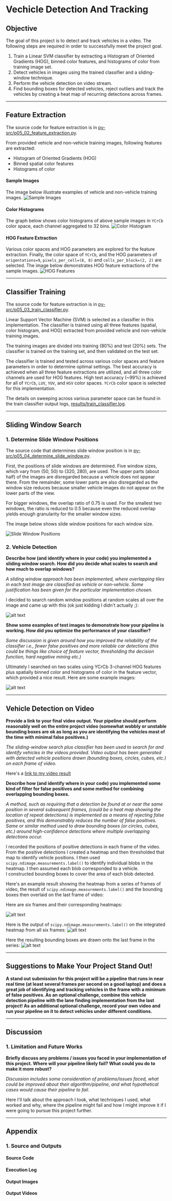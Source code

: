 # Vechicle Detection And Tracking

## Objective

The goal of this project is to detect and track vehicles in a video.
The following steps are required in order to successfully meet the project
goal.

1. Train a Linear SVM classifier by extracting a Histogram of Oriented
Gradients (HOG), binned color features, and histograms of color from
training image set.
1. Detect vehicles in images using the trained classifier and a sliding-window
technique.
1. Perform the vehicle detection on video stream.
1. Find bounding boxes for detected vehicles, reject outliers and track
the vehicles by creating a heat map of recurring detections across frames.


[//]: # (Image References)

[img_feat_ext_01]: ./output_images/feat_extract/sample_image_3605_981.jpg
[img_feat_ext_02]: ./output_images/feat_extract/color_hist_3605_981.jpg
[img_feat_ext_03]: ./output_images/feat_extract/hog_feature_3605_981.jpg
[img_slide_win_01]: ./output_images/slide_win/test6.jpg

[image1]: ./examples/car_not_car.png
[image2]: ./examples/HOG_example.jpg
[image3]: ./examples/sliding_windows.jpg
[image4]: ./examples/sliding_window.jpg
[image5]: ./examples/bboxes_and_heat.png
[image6]: ./examples/labels_map.png
[image7]: ./examples/output_bboxes.png
[video1]: ./project_video.mp4


---
## Feature Extraction
The source code for feature extraction is in
[py-src/p05_02_feature_extraction.py](py-src/p05_02_feature_extraction.py).

From provided vehicle and non-vehicle training images,
following features are extracted:
* Histogram of Oriented Gradients (HOG)
* Binned spatial color features
* Histograms of color 

#### Sample Images
The image below illustrate examples of vehicle and non-vehicle training images.
![Sample Images][img_feat_ext_01]


#### Color Histograms
The graph below shows color histograms of above sample images in
`YCrCb` color space, each channel aggregated to 32 bins.
![Color Histogram][img_feat_ext_02]

#### HOG Feature Extraction
Various color spaces and HOG parameters are explored for the feature
extraction.  Finally, the color space of `YCrCb`, and the HOG parameters of
`origentations=9`, `pixels_per_cell=(8, 8)` and `cells_per_block=(2, 2)`
are selected.
The image below demonstrates HOG feature extractions of the sample images.
![HOG Features][img_feat_ext_03]


---
## Classifier Training
The source code for feature extraction is in
[py-src/p05_03_train_classifier.py](py-src/p05_03_train_classifier.py).

Linear Support Vector Machine (SVM) is selected as a classifier in this
implementation.  The classifier is trained using all three features
(spatial, color histogram, and HOG) extracted from provided vehicle and
non-vehicle training images.

The training images are divided into training (80%) and test (20%) sets.
The classifier is trained on the training set, and then validated on
the test set.

The classifier is trained and tested across various color spaces and
feature parameters in order to determine optimal settings.
The best accuracy is achieved when all three feature extractions
are utilized, and all three color channels are used for HOG features.
High test accuracy (~99%) is achieved for all of
`YCrCb`, `LUV`, `YUV`, and `HSV` color spaces.  `YCrCb` color space is
selected for this implementation.

The details on sweeping across various parameter space can be found in the
train classifier output logs,
[results/train_classifier.log](results/train_classifier.log). 


---
## Sliding Window Search

### 1. Determine Slide Window Positions
The source code that determines slide window position is in
[py-src/p05_04_determine_slide_window.py](py-src/p05_04_determine_slide_window.py).

First, the positions of slide windows are determined.
Five window sizes, which vary from (50, 50) to (320, 280), are used.
The upper parts (about half) of the images are disregarded because a vehicle
does not appear there.
From the remainder, some lower parts are also disregarded
as the window size reduces because smaller vehicle images do not
appear on the lower parts of the view.

For bigger windows, the overlap ratio of 0.75 is used.  For the smallest
two windows, the ratio is reduced to 0.5 because even the reduced overlap
yields enough granularity for the smaller window sizes.

The image below shows slide window positions for each window size.

![Slide Window Positions][img_slide_win_01]


### 2. Vehicle Detection


**Describe how (and identify where in your code) you implemented a sliding 
window search.  How did you decide what scales to search and how much to 
overlap windows?**

_A sliding window approach has been implemented, where overlapping tiles in 
each test image are classified as vehicle or non-vehicle. Some justification 
has been given for the particular implementation chosen._

I decided to search random window positions at random scales all over the 
image and came up with this (ok just kidding I didn't actually ;):

![alt text][image3]



**Show some examples of test images to demonstrate how your pipeline is 
working. How did you optimize the performance of your classifier?**

_Some discussion is given around how you improved the reliability of the 
classifier i.e., fewer false positives and more reliable car detections 
(this could be things like choice of feature vector, thresholding the 
decision function, hard negative mining etc.)_

Ultimately I searched on two scales using YCrCb 3-channel HOG features 
plus spatially binned color and histograms of color in the feature vector, 
which provided a nice result.  Here are some example images:

![alt text][image4]


---
## Vehicle Detection on Video

**Provide a link to your final video output.  Your pipeline should perform 
reasonably well on the entire project video (somewhat wobbly or unstable 
bounding boxes are ok as long as you are identifying the vehicles most of 
the time with minimal false positives.)**

_The sliding-window search plus classifier has been used to search for and 
identify vehicles in the videos provided. Video output has been generated 
with detected vehicle positions drawn (bounding boxes, circles, cubes, etc.) 
on each frame of video._

Here's a [link to my video result](./project_video.mp4)


**Describe how (and identify where in your code) you implemented some kind 
of filter for false positives and some method for combining overlapping 
bounding boxes.**

_A method, such as requiring that a detection be found at or near the same 
position in several subsequent frames, (could be a heat map showing the 
location of repeat detections) is implemented as a means of rejecting 
false positives, and this demonstrably reduces the number of false positives. 
Same or similar method used to draw bounding boxes (or circles, cubes, etc.) 
around high-confidence detections where multiple overlapping detections occur._

I recorded the positions of positive detections in each frame of the video.  
From the positive detections I created a heatmap and then thresholded that 
map to identify vehicle positions.  I then used 
`scipy.ndimage.measurements.label()` to identify individual blobs in 
the heatmap.  I then assumed each blob corresponded to a vehicle.  
I constructed bounding boxes to cover the area of each blob detected.  

Here's an example result showing the heatmap from a series of frames of 
video, the result of `scipy.ndimage.measurements.label()` and the bounding 
boxes then overlaid on the last frame of video:

Here are six frames and their corresponding heatmaps:

![alt text][image5]

Here is the output of `scipy.ndimage.measurements.label()` on the 
integrated heatmap from all six frames:
![alt text][image6]

Here the resulting bounding boxes are drawn onto the last frame in the series:
![alt text][image7]


---
## Suggestions to Make Your Project Stand Out!
**A stand out submission for this project will be a pipeline that runs in 
near real time (at least several frames per second on a good laptop) and 
does a great job of identifying and tracking vehicles in the frame with a 
minimum of false positives. As an optional challenge, combine this vehicle 
detection pipeline with the lane finding implementation from the last project! 
As an additional optional challenge, record your own video and run your 
pipeline on it to detect vehicles under different conditions.**


---
## Discussion

### 1. Limitation and Future Works

**Briefly discuss any problems / issues you faced in your implementation 
of this project.  Where will your pipeline likely fail?  What could you do 
to make it more robust?**

_Discussion includes some consideration of problems/issues faced, what could 
be improved about their algorithm/pipeline, and what hypothetical cases would 
cause their pipeline to fail._

Here I'll talk about the approach I took, what techniques I used, what worked 
and why, where the pipeline might fail and how I might improve it if I were 
going to pursue this project further.  


---
## Appendix
### 1. Source and Outputs
#### Source Code

#### Execution Log

#### Output Images

#### Output Videos


